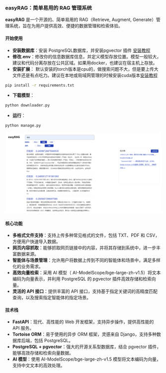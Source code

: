 ### easyRAG：简单易用的 RAG 管理系统

**easyRAG** 是一个开源的、简单易用的 RAG（Retrieve, Augment, Generate）管理系统，旨在为用户提供高效、便捷的数据管理和检索体验。

#### 开始使用

- **安装数据库**：安装 PostgreSQL数据库，并安装pgvector 插件 [安装教程](./docs/pgvectorInstall.md)
- **修改.env**：修改你的信息数据库信息，并定义模型存放位置。模型一般较大，建议和代码分离存放在公共区域。如果用docker，也建议在宿主机上存放。
- **安装扩展**：  默认安装的torch版本是cpu的，做搜索问题不大，但是要上传大文件还是有点吃力。建议在本地或局域网管理的时候安装cuda版本[安装教程](./docs/torchcuda.md)

```bash
pip install -r requirements.txt
```
- **下载模型**：
```bash
python downloader.py
```
- **运行**：
```bash
python manage.py
```
![整体展示](./docs/images/1.png "整体展示")
#### 核心功能

- **多格式文件支持**：支持上传多种常见格式的文件，包括 TXT、PDF 和 CSV，方便用户快速导入数据。
- **网页内容抓取**：能够抓取网页链接中的内容，并将其存储到系统中，进一步丰富数据来源。
- **智能体与场景管理**：允许用户将数据上传到不同的智能体和场景中，满足多样化的业务需求。
- **高效向量检索**：采用 AI 模型（ AI-ModelScope/bge-large-zh-v1.5）将文本编码为向量表示，并利用 PostgreSQL 的 pgvector 插件高效存储和检索向量。
- **灵活的 API 接口**：提供丰富的 API 接口，支持基于指定关键词的高精度匹配查询，以及搜索指定智能体的指定场景。

#### 技术栈

- **FastAPI**：现代、高性能的 Web 开发框架，支持异步操作，提供高性能的 API 服务。
- **Tortoise ORM**：易于使用的异步 ORM 框架，灵感来自 Django，支持多种数据库后端，包括 PostgreSQL。
- **PostgreSQL + pgvector**：强大的开源关系型数据库，结合 pgvector 插件，能够高效存储和检索向量数据。
- **AI 模型**：使用 AI-ModelScope/bge-large-zh-v1.5 模型将文本编码为向量，支持中文文本的高效处理。


